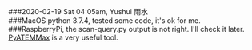 ###2020-02-19 Sat 04:05am, Yushui  雨水  
###MacOS python 3.7.4, tested some code, it's ok for me.  
###RaspberryPi, the scan-query.py output is not right. I'll check it later.  
[PyATEMMax](https://clvlabs.github.io/PyATEMMax/)  is a very useful tool.  

